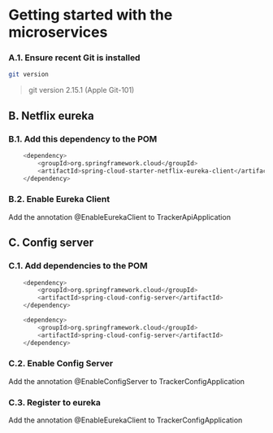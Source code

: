 # Getting started with the microservices

### A.1. Ensure recent Git is installed
``` bash
git version
```
> git version 2.15.1 (Apple Git-101)   

## B. Netflix eureka

### B.1. Add this dependency to the POM

``` bash
    <dependency>
        <groupId>org.springframework.cloud</groupId>
        <artifactId>spring-cloud-starter-netflix-eureka-client</artifactId>
    </dependency>
```

### B.2. Enable Eureka Client 

Add the annotation @EnableEurekaClient to TrackerApiApplication

## C. Config server

### C.1. Add dependencies to the POM

``` bash
    <dependency>
        <groupId>org.springframework.cloud</groupId>
        <artifactId>spring-cloud-config-server</artifactId>
    </dependency>

    <dependency>
        <groupId>org.springframework.cloud</groupId>
        <artifactId>spring-cloud-config-server</artifactId>
    </dependency>
```

### C.2. Enable Config Server 

Add the annotation @EnableConfigServer to TrackerConfigApplication

### C.3. Register to eureka

Add the annotation @EnableEurekaClient to TrackerConfigApplication